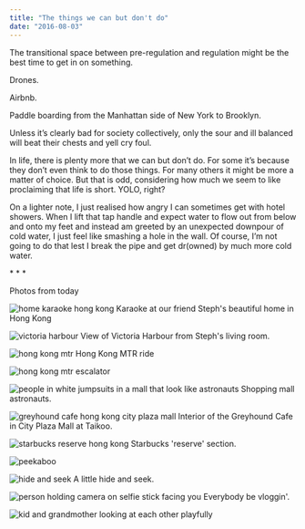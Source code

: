 ```yaml
---
title: "The things we can but don't do"
date: "2016-08-03"
---
```


The transitional space between pre-regulation and regulation might be the best time to get in on something.

Drones.

Airbnb.

Paddle boarding from the Manhattan side of New York to Brooklyn.

Unless it’s clearly bad for society collectively, only the sour and ill balanced will beat their chests and yell cry foul.

In life, there is plenty more that we can but don’t do. For some it’s because they don’t even think to do those things. For many others it might be more a matter of choice. But that is odd, considering how much we seem to like proclaiming that life is short. YOLO, right?

On a lighter note, I just realised how angry I can sometimes get with hotel showers. When I lift that tap handle and expect water to flow out from below and onto my feet and instead am greeted by an unexpected downpour of cold water, I just feel like smashing a hole in the wall. Of course, I’m not going to do that lest I break the pipe and get dr(owned) by much more cold water.

\* \* \*

Photos from today

![home karaoke hong kong](images/DSCF7618_nickang_edited-1024x683.jpg) Karaoke at our friend Steph's beautiful home in Hong Kong

![victoria harbour ](images/DSCF7611_nickang_edited-1024x683.jpg) View of Victoria Harbour from Steph's living room.

![hong kong mtr](images/DSCF7595_nickang_edited-1024x683.jpg) Hong Kong MTR ride

![hong kong mtr escalator](images/DSCF7593_nickang_edited-1024x683.jpg)

![people in white jumpsuits in a mall that look like astronauts](images/DSCF7578_nickang_edited-1024x683.jpg) Shopping mall astronauts.

![greyhound cafe hong kong city plaza mall](images/DSCF7574_nickang_edited-1024x683.jpg) Interior of the Greyhound Cafe in City Plaza Mall at Taikoo.

![starbucks reserve hong kong](images/DSCF7544_nickang_edited-1024x683.jpg) Starbucks 'reserve' section.

![peekaboo](images/DSCF7457_nickang_edited-1024x683.jpg)

![hide and seek](images/DSCF7451_nickang_edited-1024x683.jpg) A little hide and seek.

![person holding camera on selfie stick facing you](images/DSCF7417_nickang_edited-1024x683.jpg) Everybody be vloggin'.

![kid and grandmother looking at each other playfully](images/DSCF7392_nickang_edited-1024x683.jpg)
